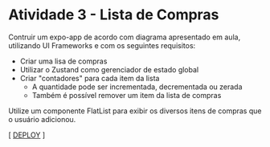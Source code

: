 # Atividade 3 - Lista de Compras

Contruir um expo-app de acordo com diagrama apresentado em aula, utilizando UI Frameworks e com os seguintes requisitos:

- Criar uma lisa de compras
- Utilizar o Zustand como gerenciador de estado global
- Criar "contadores" para cada item da lista
  - A quantidade pode ser incrementada, decrementada ou zerada
  - Também é possível remover um item da lista de compras

Utilize um componente FlatList para exibir os diversos itens de compras que o usuário adicionou.

[ [DEPLOY](https://expo.dev/@luizgnclvs/shoplist?serviceType=classic&distribution=expo-go) ]
